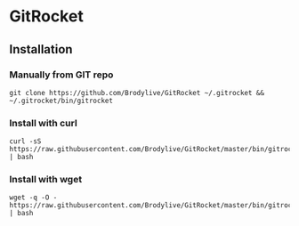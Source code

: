 # GitRocket


## Installation

### Manually from GIT repo
    git clone https://github.com/Brodylive/GitRocket ~/.gitrocket && ~/.gitrocket/bin/gitrocket
    
### Install with curl

    curl -sS https://raw.githubusercontent.com/Brodylive/GitRocket/master/bin/gitrocket | bash

### Install with wget

    wget -q -O - https://raw.githubusercontent.com/Brodylive/GitRocket/master/bin/gitrocket | bash